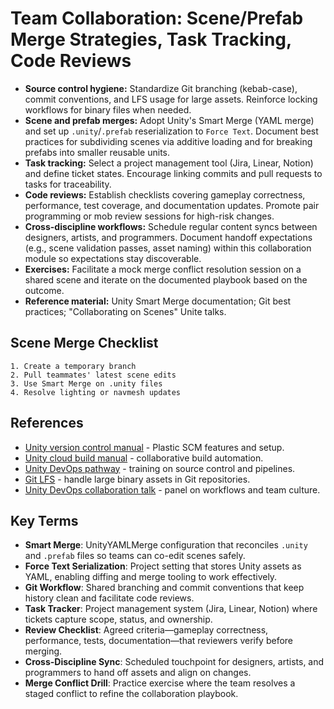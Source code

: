 # Team Collaboration: Scene/Prefab Merge Strategies, Task Tracking, Code Reviews
- **Source control hygiene:** Standardize Git branching (kebab-case), commit conventions, and LFS usage for large assets. Reinforce locking workflows for binary files when needed.
- **Scene and prefab merges:** Adopt Unity's Smart Merge (YAML merge) and set up `.unity`/`.prefab` reserialization to `Force Text`. Document best practices for subdividing scenes via additive loading and for breaking prefabs into smaller reusable units.
- **Task tracking:** Select a project management tool (Jira, Linear, Notion) and define ticket states. Encourage linking commits and pull requests to tasks for traceability.
- **Code reviews:** Establish checklists covering gameplay correctness, performance, test coverage, and documentation updates. Promote pair programming or mob review sessions for high-risk changes.
- **Cross-discipline workflows:** Schedule regular content syncs between designers, artists, and programmers. Document handoff expectations (e.g., scene validation passes, asset naming) within this collaboration module so expectations stay discoverable.
- **Exercises:** Facilitate a mock merge conflict resolution session on a shared scene and iterate on the documented playbook based on the outcome.
- **Reference material:** Unity Smart Merge documentation; Git best practices; "Collaborating on Scenes" Unite talks.

## Scene Merge Checklist
```text
1. Create a temporary branch
2. Pull teammates' latest scene edits
3. Use Smart Merge on .unity files
4. Resolve lighting or navmesh updates
```






## References
- [Unity version control manual](https://docs.unity.com/version-control/en/manual/overview) - Plastic SCM features and setup.
- [Unity cloud build manual](https://docs.unity3d.com/Manual/UnityCloudBuild.html) - collaborative build automation.
- [Unity DevOps pathway](https://learn.unity.com/pathway/unity-devops) - training on source control and pipelines.
- [Git LFS](https://git-lfs.github.com/) - handle large binary assets in Git repositories.
- [Unity DevOps collaboration talk](https://www.youtube.com/watch?v=71Hj4i7Gr2Y) - panel on workflows and team culture.
## Key Terms
- **Smart Merge**: UnityYAMLMerge configuration that reconciles `.unity` and `.prefab` files so teams can co-edit scenes safely.
- **Force Text Serialization**: Project setting that stores Unity assets as YAML, enabling diffing and merge tooling to work effectively.
- **Git Workflow**: Shared branching and commit conventions that keep history clean and facilitate code reviews.
- **Task Tracker**: Project management system (Jira, Linear, Notion) where tickets capture scope, status, and ownership.
- **Review Checklist**: Agreed criteria—gameplay correctness, performance, tests, documentation—that reviewers verify before merging.
- **Cross-Discipline Sync**: Scheduled touchpoint for designers, artists, and programmers to hand off assets and align on changes.
- **Merge Conflict Drill**: Practice exercise where the team resolves a staged conflict to refine the collaboration playbook.
